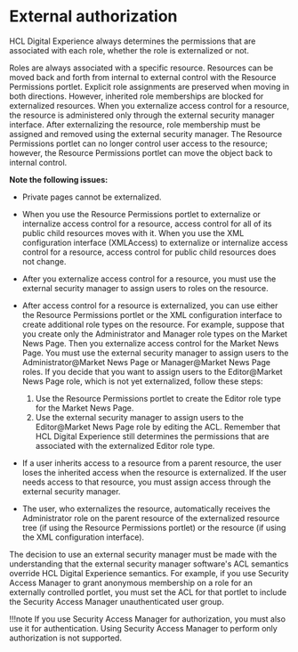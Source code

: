 # External authorization

HCL Digital Experience always determines the permissions that are associated with each role, whether the role is externalized or not.

Roles are always associated with a specific resource. Resources can be moved back and forth from internal to external control with the Resource Permissions portlet. Explicit role assignments are preserved when moving in both directions. However, inherited role memberships are blocked for externalized resources. When you externalize access control for a resource, the resource is administered only through the external security manager interface. After externalizing the resource, role membership must be assigned and removed using the external security manager. The Resource Permissions portlet can no longer control user access to the resource; however, the Resource Permissions portlet can move the object back to internal control.

**Note the following issues:**

-   Private pages cannot be externalized.
-   When you use the Resource Permissions portlet to externalize or internalize access control for a resource, access control for all of its public child resources moves with it. When you use the XML configuration interface (XMLAccess) to externalize or internalize access control for a resource, access control for public child resources does not change.
-   After you externalize access control for a resource, you must use the external security manager to assign users to roles on the resource.
-   After access control for a resource is externalized, you can use either the Resource Permissions portlet or the XML configuration interface to create additional role types on the resource. For example, suppose that you create only the Administrator and Manager role types on the Market News Page. Then you externalize access control for the Market News Page. You must use the external security manager to assign users to the Administrator@Market News Page or Manager@Market News Page roles. If you decide that you want to assign users to the Editor@Market News Page role, which is not yet externalized, follow these steps:

    1.  Use the Resource Permissions portlet to create the Editor role type for the Market News Page.
    2.  Use the external security manager to assign users to the Editor@Market News Page role by editing the ACL.
    Remember that HCL Digital Experience still determines the permissions that are associated with the externalized Editor role type.

-   If a user inherits access to a resource from a parent resource, the user loses the inherited access when the resource is externalized. If the user needs access to that resource, you must assign access through the external security manager.
-   The user, who externalizes the resource, automatically receives the Administrator role on the parent resource of the externalized resource tree (if using the Resource Permissions portlet) or the resource (if using the XML configuration interface).

The decision to use an external security manager must be made with the understanding that the external security manager software's ACL semantics override HCL Digital Experience semantics. For example, if you use Security Access Manager to grant anonymous membership on a role for an externally controlled portlet, you must set the ACL for that portlet to include the Security Access Manager unauthenticated user group.

!!!note
    If you use Security Access Manager for authorization, you must also use it for authentication. Using Security Access Manager to perform only authorization is not supported.


